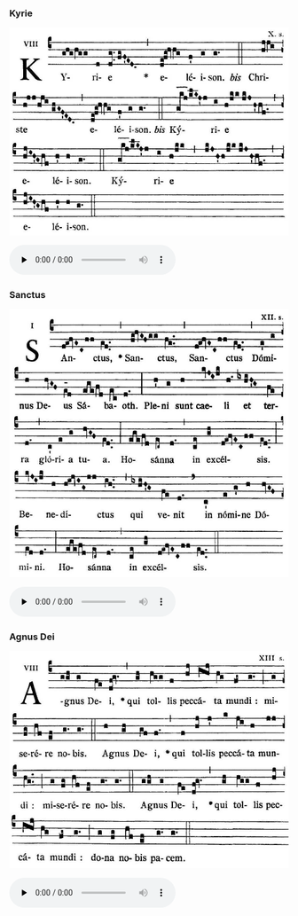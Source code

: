 ### Kyrie

![](images/mass-xiv-kyrie.jpg)

<audio src="https://www.ccwatershed.org/audio/djc_14_kyrie_mp3_1/download/" preload="none" controls="controls"></audio>

### Sanctus

![](images/mass-xiv-sanctus.jpg)

<audio src="https://www.ccwatershed.org/audio/djc_14_sanctus_mp3_1/download/" preload="none" controls="controls"></audio>

### Agnus Dei

![](images/mass-xiv-agnus.jpg)

<audio src="https://www.ccwatershed.org/audio/djc_14_agnus_mp3_1/download/" preload="none" controls="controls"></audio>
